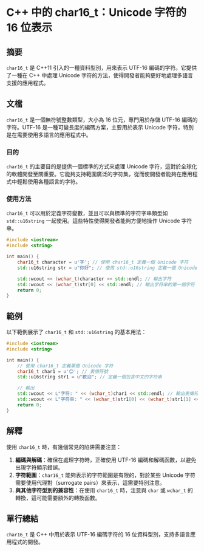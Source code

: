 <!--
Meta Description: # C++ 中的 char16_t：Unicode 字符的 16 位表示 ## 摘要 `char16_t` 是 C++11 引入的一種資料型別，用來表示 UTF-16 編碼的字符。它提供了一種在 C++ 中處理 Unicode 字符的方法，使得開發者能夠更好地處理多語言支援的應用程式。 ## 文檔 ...
Meta Keywords: char16_t, std, unicode, wchar_t, utf
-->

# C++ 中的 char16_t：Unicode 字符的 16 位表示

## 摘要
`char16_t` 是 C++11 引入的一種資料型別，用來表示 UTF-16 編碼的字符。它提供了一種在 C++ 中處理 Unicode 字符的方法，使得開發者能夠更好地處理多語言支援的應用程式。

## 文檔
`char16_t` 是一個無符號整數類型，大小為 16 位元，專門用於存儲 UTF-16 編碼的字符。UTF-16 是一種可變長度的編碼方案，主要用於表示 Unicode 字符，特別是在需要使用多語言的應用程式中。

### 目的
`char16_t` 的主要目的是提供一個標準的方式來處理 Unicode 字符，這對於全球化的軟體開發至關重要。它能夠支持範圍廣泛的字符集，從而使開發者能夠在應用程式中輕鬆使用各種語言的字符。

### 使用方法
`char16_t` 可以用於定義字符變數，並且可以與標準的字符字串類型如 `std::u16string` 一起使用。這些特性使得開發者能夠方便地操作 Unicode 字符串。

```cpp
#include <iostream>
#include <string>

int main() {
    char16_t character = u'字'; // 使用 char16_t 定義一個 Unicode 字符
    std::u16string str = u"你好"; // 使用 std::u16string 定義一個 Unicode 字符串

    std::wcout << (wchar_t)character << std::endl; // 輸出字符
    std::wcout << (wchar_t)str[0] << std::endl; // 輸出字符串的第一個字符
    return 0;
}
```

## 範例
以下範例展示了 `char16_t` 和 `std::u16string` 的基本用法：

```cpp
#include <iostream>
#include <string>

int main() {
    // 使用 char16_t 定義單個 Unicode 字符
    char16_t char1 = u'😊'; // 表情符號
    std::u16string str1 = u"歡迎"; // 定義一個包含中文的字符串

    // 輸出
    std::wcout << L"字符: " << (wchar_t)char1 << std::endl; // 輸出表情符號
    std::wcout << L"字符串: " << (wchar_t)str1[0] << (wchar_t)str1[1] << std::endl; // 輸出字符串
    return 0;
}
```

## 解釋
使用 `char16_t` 時，有幾個常見的陷阱需要注意：

1. **編碼與解碼**：確保在處理字符時，正確使用 UTF-16 編碼和解碼函數，以避免出現字符顯示錯誤。
2. **字符範圍**：`char16_t` 能夠表示的字符範圍是有限的，對於某些 Unicode 字符需要使用代理對（surrogate pairs）來表示，這需要特別注意。
3. **與其他字符型別的兼容性**：在使用 `char16_t` 時，注意與 `char` 或 `wchar_t` 的轉換，這可能需要額外的轉換函數。

## 單行總結
`char16_t` 是 C++ 中用於表示 UTF-16 編碼字符的 16 位資料型別，支持多語言應用程式的開發。